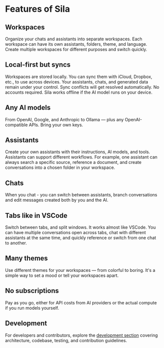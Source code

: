 # Features of Sila

## Workspaces

Organize your chats and assistants into separate workspaces. Each workspace can have its own assistants, folders, theme, and language. Create multiple workspaces for different purposes and switch quickly.

## Local-first but syncs

Workspaces are stored locally. You can sync them with iCloud, Dropbox, etc., to use across devices. Your assistants, chats, and generated data remain under your control. Sync conflicts will get resolved automatically.
No accounts required. Sila works offline if the AI model runs on your device.

## Any AI models

From OpenAI, Google, and Anthropic to Ollama — plus any OpenAI-compatible APIs. Bring your own keys.

## Assistants

Create your own assistants with their instructions, AI models, and tools. Assistants can support different workflows. For example, one assistant can always search a specific source, reference a document, and create conversations into a chosen folder in your workspace.

## Chats

When you chat - you can switch between assistants, branch conversations and edit messages created both by you and the AI.

## Tabs like in VSCode

Switch between tabs, and split windows. It works almost like VSCode. You can have multiple conversations open across tabs, chat with different assistants at the same time, and quickly reference or switch from one chat to another.

## Many themes

Use different themes for your workspaces — from colorful to boring. It's a simple way to set a mood or tell your workspaces apart.

## No subscriptions

Pay as you go, either for API costs from AI providers or the actual compute if you run models yourself.

## Development

For developers and contributors, explore the [development section](dev/README.md) covering architecture, codebase, testing, and contribution guidelines.
